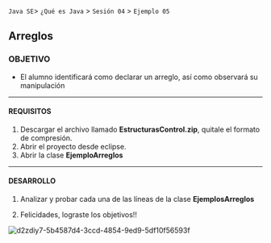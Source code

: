 
`Java SE`> `¿Qué es Java` > `Sesión 04` > `Ejemplo 05`

## Arreglos

### OBJETIVO

- El alumno identificará como declarar un arreglo, así como observará su manipulación
<hr> 

#### REQUISITOS

1. Descargar el archivo llamado <b>EstructurasControl.zip</b>, quitale el formato de compresión.
2. Abrir el proyecto desde eclipse.
3. Abrir la clase <b>EjemploArreglos</b>

<hr>

#### DESARROLLO

1. Analizar y probar cada una de las líneas de la clase <b>EjemplosArreglos</b>

2. Felicidades, lograste los objetivos!!

![d2zdiy7-5b4587d4-3ccd-4854-9ed9-5df10f56593f](https://user-images.githubusercontent.com/56565204/67425280-51a5c600-f59d-11e9-9baf-5ef3aeca8a11.png)

